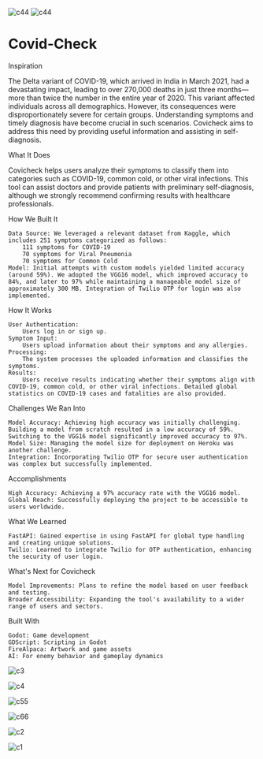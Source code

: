 ![c44](https://github.com/user-attachments/assets/fc7a060e-fe88-4bb2-8fc8-75171d40299f)
![c44](https://github.com/user-attachments/assets/23dea7c8-e90d-444b-91fb-5388d377004c)
# Covid-Check
Inspiration

The Delta variant of COVID-19, which arrived in India in March 2021, had a devastating impact, leading to over 270,000 deaths in just three months—more than twice the number in the entire year of 2020. This variant affected individuals across all demographics. However, its consequences were disproportionately severe for certain groups. Understanding symptoms and timely diagnosis have become crucial in such scenarios. Covicheck aims to address this need by providing useful information and assisting in self-diagnosis.

What It Does

Covicheck helps users analyze their symptoms to classify them into categories such as COVID-19, common cold, or other viral infections. This tool can assist doctors and provide patients with preliminary self-diagnosis, although we strongly recommend confirming results with healthcare professionals.

How We Built It

    Data Source: We leveraged a relevant dataset from Kaggle, which includes 251 symptoms categorized as follows:
        111 symptoms for COVID-19
        70 symptoms for Viral Pneumonia
        70 symptoms for Common Cold
    Model: Initial attempts with custom models yielded limited accuracy (around 59%). We adopted the VGG16 model, which improved accuracy to 84%, and later to 97% while maintaining a manageable model size of approximately 300 MB. Integration of Twilio OTP for login was also implemented.

How It Works

    User Authentication:
        Users log in or sign up.
    Symptom Input:
        Users upload information about their symptoms and any allergies.
    Processing:
        The system processes the uploaded information and classifies the symptoms.
    Results:
        Users receive results indicating whether their symptoms align with COVID-19, common cold, or other viral infections. Detailed global statistics on COVID-19 cases and fatalities are also provided.

Challenges We Ran Into

    Model Accuracy: Achieving high accuracy was initially challenging. Building a model from scratch resulted in a low accuracy of 59%. Switching to the VGG16 model significantly improved accuracy to 97%.
    Model Size: Managing the model size for deployment on Heroku was another challenge.
    Integration: Incorporating Twilio OTP for secure user authentication was complex but successfully implemented.

Accomplishments

    High Accuracy: Achieving a 97% accuracy rate with the VGG16 model.
    Global Reach: Successfully deploying the project to be accessible to users worldwide.

What We Learned

    FastAPI: Gained expertise in using FastAPI for global type handling and creating unique solutions.
    Twilio: Learned to integrate Twilio for OTP authentication, enhancing the security of user login.

What's Next for Covicheck

    Model Improvements: Plans to refine the model based on user feedback and testing.
    Broader Accessibility: Expanding the tool's availability to a wider range of users and sectors.

Built With

    Godot: Game development
    GDScript: Scripting in Godot
    FireAlpaca: Artwork and game assets
    AI: For enemy behavior and gameplay dynamics

![c3](https://github.com/user-attachments/assets/8187af38-23b7-40b5-b223-0ac99d18cff1)

![c4](https://github.com/user-attachments/assets/dc4d96b3-5f26-46d2-b4fd-ebb49de12cc2)

![c55](https://github.com/user-attachments/assets/412ef143-2275-451e-89dc-3d68946741a1)

![c66](https://github.com/user-attachments/assets/7a16cfb5-9a89-4a70-be10-a3f4488cf12e)

![c2](https://github.com/user-attachments/assets/b47ef04d-6a78-409b-9cde-0929c3afb93c)

![c1](https://github.com/user-attachments/assets/e1d8e6f3-635f-4e78-8de0-3b39a669a779)



